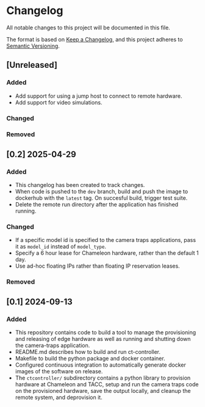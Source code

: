 # Changelog

All notable changes to this project will be documented in this file.

The format is based on [Keep a Changelog](https://keepachangelog.com/en/1.1.0/),
and this project adheres to [Semantic Versioning](https://semver.org/spec/v2.0.0.html).

## [Unreleased]

### Added
- Add support for using a jump host to connect to remote hardware.
- Add support for video simulations.

### Changed

### Removed

## [0.2] 2025-04-29

### Added
- This changelog has been created to track changes.
- When code is pushed to the `dev` branch, build and push the image to
  dockerhub with the `latest` tag. On succesful build, trigger test suite.
- Delete the remote run directory after the application has finished running.

### Changed
- If a specific model id is specified to the camera traps applications, pass it
  as `model_id` instead of `model_type`.
- Specify a 6 hour lease for Chameleon hardware, rather than the default 1 day.
- Use ad-hoc floating IPs rather than floating IP reservation leases.

### Removed

## [0.1] 2024-09-13

### Added
- This repository contains code to build a tool to manage the provisioning and
  releasing of edge hardware as well as running and shutting down the
  camera-traps application.
- README.md describes how to build and run ct-controller.
- Makefile to build the python package and docker container.
- Configured continuous integration to automatically generate docker images of
  the software on release.
- The `ctcontroller/` subdirectory contains a python library to provision
  hardware at Chameleon and TACC, setup and run the camera traps code on the
  provisioned hardware, save the output locally, and cleanup the remote system,
  and deprovision it.
